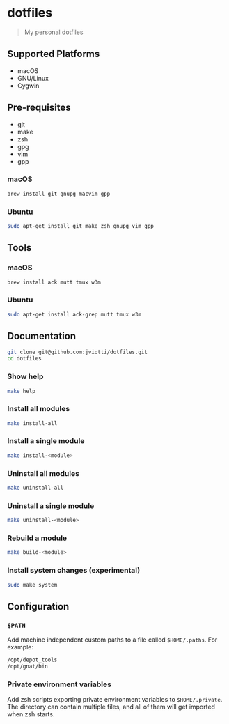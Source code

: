 dotfiles
========

> My personal dotfiles

Supported Platforms
-------------------

- macOS
- GNU/Linux
- Cygwin

Pre-requisites
--------------

- git
- make
- zsh
- gpg
- vim
- gpp

### macOS

```sh
brew install git gnupg macvim gpp
```

### Ubuntu

```sh
sudo apt-get install git make zsh gnupg vim gpp
```

Tools
-----

### macOS

```sh
brew install ack mutt tmux w3m
```

### Ubuntu

```sh
sudo apt-get install ack-grep mutt tmux w3m
```

Documentation
-------------

```sh
git clone git@github.com:jviotti/dotfiles.git
cd dotfiles
```

### Show help

```sh
make help
```

### Install all modules

```sh
make install-all
```

### Install a single module

```sh
make install-<module>
```

### Uninstall all modules

```sh
make uninstall-all
```

### Uninstall a single module

```sh
make uninstall-<module>
```

### Rebuild a module

```sh
make build-<module>
```

### Install system changes (experimental)

```sh
sudo make system
```

Configuration
-------------

### `$PATH`

Add machine independent custom paths to a file called `$HOME/.paths`. For
example:

```sh
/opt/depot_tools
/opt/gnat/bin
```

### Private environment variables

Add zsh scripts exporting private environment variables to `$HOME/.private`.
The directory can contain multiple files, and all of them will get imported
when zsh starts.
